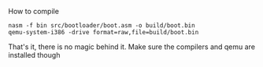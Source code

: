 How to compile

```
nasm -f bin src/bootloader/boot.asm -o build/boot.bin
qemu-system-i386 -drive format=raw,file=build/boot.bin
```

That's it, there is no magic behind it. Make sure the compilers and qemu are installed though